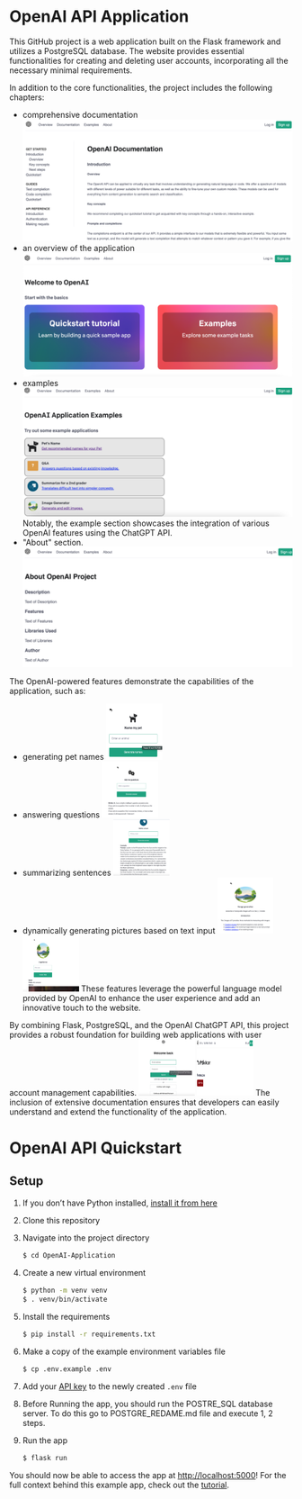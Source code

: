 # OpenAI API Application 
This GitHub project is a web application built on the Flask framework and utilizes a PostgreSQL database. The website provides essential functionalities for creating and deleting user accounts, incorporating all the necessary minimal requirements.

In addition to the core functionalities, the project includes the following chapters:
- comprehensive documentation
   <img src="/static/readme_screenshots/Documentation%20page%20Screenshot.png">
- an overview of the application
  <img src="/static/readme_screenshots/Main%20Page%20Screenshot.png">
- examples
  <img src="/static/readme_screenshots/Examples%20page%20Screenshot.png"> 
Notably, the example section showcases the integration of various OpenAI features using the ChatGPT API.
- "About" section.
  <img src="/static/readme_screenshots/About%20page%20Screenshot.png">

The OpenAI-powered features demonstrate the capabilities of the application, such as:
- generating pet names
    <img src="/static/readme_screenshots/Examples-%20Pet%20name%20page%20Screenshot.png" height="100" width="100">
- answering questions
    <img src="/static/readme_screenshots/Examples%20-%20q%20and%20a%20page%20Screenshot.png" height="100" width="100">
- summarizing sentences
    <img src="/static/readme_screenshots/Examples%20-%20Summarize%20name%20page%20Screenshot.png" height="100" width="100">
- dynamically generating pictures based on text input
    <img src="/static/readme_screenshots/Examples%20-%20image%20generate%20page%20Screenshot.png" height="100" width="100">
    <img src="/static/readme_screenshots/Examples%20-%20image%20generate%20create%20image%20page%20Screenshot.png" height="100" width="100">
  These features leverage the powerful language model provided by OpenAI to enhance the user experience and add an innovative touch to the website.

By combining Flask, PostgreSQL, and the OpenAI ChatGPT API, this project provides a robust foundation for building web applications with user account management capabilities. 
  <img src="/static/readme_screenshots/Login%20Page%20Screenshot.png" height="100" width="100">
  <img src="/static/readme_screenshots/Profile%20Page%20Screenshot.png" height="100" width="100">
The inclusion of extensive documentation ensures that developers can easily understand and extend the functionality of the application.



# OpenAI API Quickstart 

## Setup

1. If you don’t have Python installed, [install it from here](https://www.python.org/downloads/)

2. Clone this repository

3. Navigate into the project directory

   ```bash
   $ cd OpenAI-Application
   ```

4. Create a new virtual environment

   ```bash
   $ python -m venv venv
   $ . venv/bin/activate
   ```

5. Install the requirements

   ```bash
   $ pip install -r requirements.txt
   ```

6. Make a copy of the example environment variables file

   ```bash
   $ cp .env.example .env
   ```

7. Add your [API key](https://beta.openai.com/account/api-keys) to the newly created `.env` file

8. Before Running the app, you should run the POSTRE_SQL database server.
 To do this go to POSTGRE_REDAME.md file and execute 1, 2 steps.

9. Run the app

   ```bash
   $ flask run
   ```

You should now be able to access the app at [http://localhost:5000](http://localhost:5000)! For the full context behind this example app, check out the [tutorial](https://beta.openai.com/docs/quickstart).
